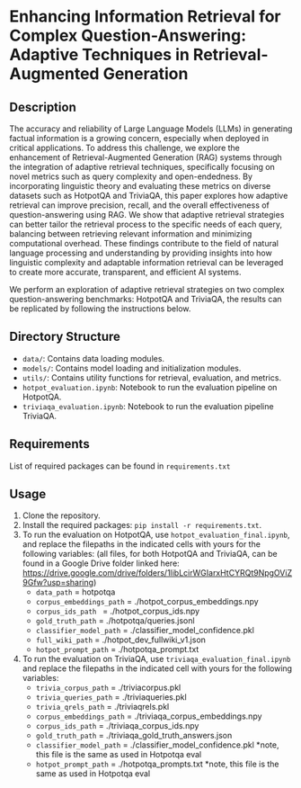 # Enhancing Information Retrieval for Complex Question-Answering: Adaptive Techniques in Retrieval-Augmented Generation

## Description

The accuracy and reliability of Large Language Models (LLMs) in generating factual information is a growing concern, especially when deployed in critical applications. To address this challenge, we explore the enhancement of Retrieval-Augmented Generation (RAG) systems through the integration of adaptive retrieval techniques, specifically focusing on novel metrics such as query complexity and open-endedness. By incorporating linguistic theory and evaluating these metrics on diverse datasets such as HotpotQA and TriviaQA, this paper explores how adaptive retrieval can improve precision, recall, and the overall effectiveness of question-answering using RAG. We show that adaptive retrieval strategies can better tailor the retrieval process to the specific needs of each query, balancing between retrieving relevant information and minimizing computational overhead. These findings contribute to the field of natural language processing and understanding by providing insights into how linguistic complexity and adaptable information retrieval can be leveraged to create more accurate, transparent, and efficient AI systems.

We perform an exploration of adaptive retrieval strategies on two complex question-answering benchmarks: HotpotQA and TriviaQA, the results can be replicated by following the instructions below.

## Directory Structure

- `data/`: Contains data loading modules.
- `models/`: Contains model loading and initialization modules.
- `utils/`: Contains utility functions for retrieval, evaluation, and metrics.
- `hotpot_evaluation.ipynb`: Notebook to run the evaluation pipeline on HotpotQA.
- `triviaqa_evaluation.ipynb`: Notebook to run the evaluation pipeline TriviaQA.

## Requirements

List of required packages can be found in `requirements.txt`

## Usage

1. Clone the repository.
2. Install the required packages: `pip install -r requirements.txt`.
3. To run the evaluation on HotpotQA, use `hotpot_evaluation_final.ipynb`, and replace the filepaths in the indicated cells with yours for the following variables: (all files, for both HotpotQA and TriviaQA, can be found in a Google Drive folder linked here: https://drive.google.com/drive/folders/1libLcirWGIarxHtCYRQt9NpgOViZ9Gfw?usp=sharing)
      - `data_path` = hotpotqa
      - `corpus_embeddings_path` = ./hotpot_corpus_embeddings.npy
      - `corpus_ids_path ` = ./hotpot_corpus_ids.npy
      - `gold_truth_path` = ./hotpotqa/queries.jsonl
      - `classifier_model_path` = ./classifier_model_confidence.pkl
      - `full_wiki_path` = ./hotpot_dev_fullwiki_v1.json
      - `hotpot_prompt_path` = ./hotpotqa_prompt.txt
4. To run the evaluation on TriviaQA, use `triviaqa_evaluation_final.ipynb` and replace the filepaths in the indicated cell with yours for the following variables:
      - `trivia_corpus_path` = ./triviacorpus.pkl
      - `trivia_queries_path` = ./triviaqueries.pkl
      - `trivia_qrels_path` = ./triviaqrels.pkl
      - `corpus_embeddings_path` = ./triviaqa_corpus_embeddings.npy
      - `corpus_ids_path` = ./triviaqa_corpus_ids.npy
      - `gold_truth_path` = ./triviaqa_gold_truth_answers.json
      - `classifier_model_path` = ./classifier_model_confidence.pkl *note, this file is the same as used in Hotpotqa eval
      - `hotpot_prompt_path` = ./hotpotqa_prompts.txt *note, this file is the same as used in Hotpotqa eval
